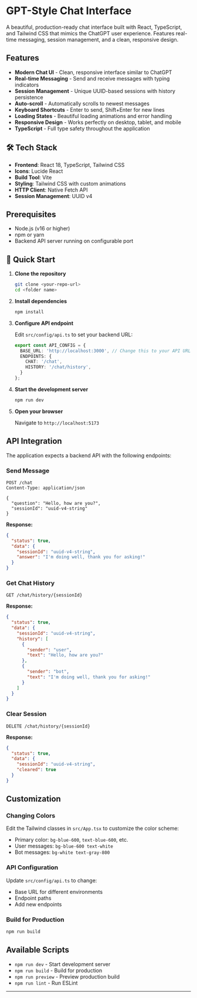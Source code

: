 # GPT-Style Chat Interface

A beautiful, production-ready chat interface built with React, TypeScript, and Tailwind CSS that mimics the ChatGPT user experience. Features real-time messaging, session management, and a clean, responsive design.


## Features

- **Modern Chat UI** - Clean, responsive interface similar to ChatGPT
- **Real-time Messaging** - Send and receive messages with typing indicators
- **Session Management** - Unique UUID-based sessions with history persistence
- **Auto-scroll** - Automatically scrolls to newest messages
- **Keyboard Shortcuts** - Enter to send, Shift+Enter for new lines
- **Loading States** - Beautiful loading animations and error handling
- **Responsive Design** - Works perfectly on desktop, tablet, and mobile
- **TypeScript** - Full type safety throughout the application

## 🛠️ Tech Stack

- **Frontend**: React 18, TypeScript, Tailwind CSS
- **Icons**: Lucide React
- **Build Tool**: Vite
- **Styling**: Tailwind CSS with custom animations
- **HTTP Client**: Native Fetch API
- **Session Management**: UUID v4

##  Prerequisites

- Node.js (v16 or higher)
- npm or yarn
- Backend API server running on configurable port

## 🚀 Quick Start

1. **Clone the repository**
   ```bash
   git clone <your-repo-url>
   cd <folder name>
   ```

2. **Install dependencies**
   ```bash
   npm install
   ```

3. **Configure API endpoint**
   
   Edit `src/config/api.ts` to set your backend URL:
   ```typescript
   export const API_CONFIG = {
     BASE_URL: 'http://localhost:3000', // Change this to your API URL
     ENDPOINTS: {
       CHAT: '/chat',
       HISTORY: '/chat/history',
     }
   };
   ```

4. **Start the development server**
   ```bash
   npm run dev
   ```

5. **Open your browser**
   
   Navigate to `http://localhost:5173`

##  API Integration

The application expects a backend API with the following endpoints:

### Send Message
```http
POST /chat
Content-Type: application/json

{
  "question": "Hello, how are you?",
  "sessionId": "uuid-v4-string"
}
```

**Response:**
```json
{
  "status": true,
  "data": {
    "sessionId": "uuid-v4-string",
    "answer": "I'm doing well, thank you for asking!"
  }
}
```

### Get Chat History
```http
GET /chat/history/{sessionId}
```

**Response:**
```json
{
  "status": true,
  "data": {
    "sessionId": "uuid-v4-string",
    "history": [
      {
        "sender": "user",
        "text": "Hello, how are you?"
      },
      {
        "sender": "bot",
        "text": "I'm doing well, thank you for asking!"
      }
    ]
  }
}
```

### Clear Session
```http
DELETE /chat/history/{sessionId}
```

**Response:**
```json
{
  "status": true,
  "data": {
    "sessionId": "uuid-v4-string",
    "cleared": true
  }
}
```


## Customization

### Changing Colors
Edit the Tailwind classes in `src/App.tsx` to customize the color scheme:
- Primary color: `bg-blue-600`, `text-blue-600`, etc.
- User messages: `bg-blue-600 text-white`
- Bot messages: `bg-white text-gray-800`

### API Configuration
Update `src/config/api.ts` to change:
- Base URL for different environments
- Endpoint paths
- Add new endpoints



### Build for Production
```bash
npm run build
```

##  Available Scripts

- `npm run dev` - Start development server
- `npm run build` - Build for production
- `npm run preview` - Preview production build
- `npm run lint` - Run ESLint



---

